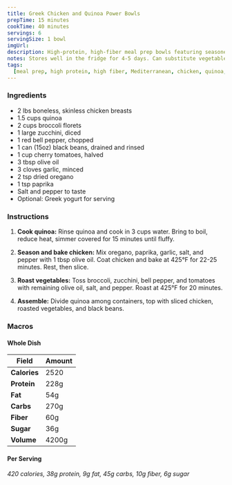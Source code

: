 ```yaml
---
title: Greek Chicken and Quinoa Power Bowls
prepTime: 15 minutes
cookTime: 40 minutes
servings: 6
servingSize: 1 bowl
imgUrl:
description: High-protein, high-fiber meal prep bowls featuring seasoned chicken breast, fluffy quinoa, roasted vegetables, and black beans with Mediterranean flavors
notes: Stores well in the fridge for 4-5 days. Can substitute vegetables based on preference. Add Greek yogurt when serving for extra protein and creaminess.
tags:
  [meal prep, high protein, high fiber, Mediterranean, chicken, quinoa, healthy]
---
```


### Ingredients

- 2 lbs boneless, skinless chicken breasts
- 1.5 cups quinoa
- 2 cups broccoli florets
- 1 large zucchini, diced
- 1 red bell pepper, chopped
- 1 can (15oz) black beans, drained and rinsed
- 1 cup cherry tomatoes, halved
- 3 tbsp olive oil
- 3 cloves garlic, minced
- 2 tsp dried oregano
- 1 tsp paprika
- Salt and pepper to taste
- Optional: Greek yogurt for serving

### Instructions

1. **Cook quinoa:** Rinse quinoa and cook in 3 cups water. Bring to boil, reduce heat, simmer covered for 15 minutes until fluffy.

2. **Season and bake chicken:** Mix oregano, paprika, garlic, salt, and pepper with 1 tbsp olive oil. Coat chicken and bake at 425°F for 22-25 minutes. Rest, then slice.

3. **Roast vegetables:** Toss broccoli, zucchini, bell pepper, and tomatoes with remaining olive oil, salt, and pepper. Roast at 425°F for 20 minutes.

4. **Assemble:** Divide quinoa among containers, top with sliced chicken, roasted vegetables, and black beans.

### Macros

#### Whole Dish

| Field        | Amount |
| ------------ | ------ |
| **Calories** | 2520   |
| **Protein**  | 228g   |
| **Fat**      | 54g    |
| **Carbs**    | 270g   |
| **Fiber**    | 60g    |
| **Sugar**    | 36g    |
| **Volume**   | 4200g  |

#### Per Serving

_420 calories, 38g protein, 9g fat, 45g carbs, 10g fiber, 6g sugar_
